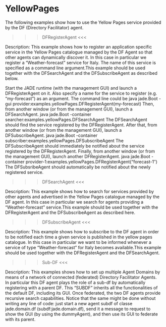 # YellowPages
The following examples show how to use the Yellow Pages service provided by the DF (Directory Facilitator) agent.

>>> DFRegisterAgent <<<
 
Description:
This example shows how to register an application specific service in the Yellow Pages catalogue managed by the DF Agent so that other agents can dynamically discover it. In this case in particular we register a “Weather-forecast” service for Italy. The name of this service is specified as a command line argument.This example should be used together with the DFSearchAgent and the DFSubscribeAgent as described below.

Start the JADE runtime (with the management GUI) and launch a DFRegisterAgent on it. Also specify a name for the service to register (e.g. “my-forecast”) as an argument. 
The command line could be java jade.Boot -gui provider:examples.yellowPages.DFRegisterAgent(my-forecast)
Then, from another window (or from the management GUI), launch a DFSearchAgent.
java jade.Boot -container searcher:examples.yellowPages.DFSearchAgent
The DFSearchAgent should find the service registered by the DFRegisterAgent.
After that, from another window (or from the management GUI), launch a DFSubscribeAgent.
java jade.Boot -container subscriber:examples.yellowPages.DFSubscribeAgent
The DFSubscribeAgent should immediately be notified about the service registered by the DFRegisterAgent.
Finally, from another window (or from the management GUI), launch another DFRegisterAgent.
java jade.Boot -container provider-1:examples.yellowPages.DFRegisterAgent(“forecast-1″)
The DFSubsribeAgent should automatically be notified about the newly registered service.

>>> DFSearchAgent <<<

Description:
This example shows how to search for services provided by other agents and advertised in the Yellow Pages catalogue managed by the DF agent. In this case in particular we search for agents providing a “Weather-forecast” service.This example should be used together with the DFRegisterAgent and the DFSubscribeAgent as described here.

>>> DFSubscribeAgent <<<

Description:
This example shows how to subscribe to the DF agent in order to be notified each time a given service is published in the yellow pages catalogue. In this case in particular we want to be informed whenever a service of type “Weather-forecast” for Italy becomes available.This example should be used together with the DFRegisterAgent and the DFSearchAgent.


>>> Sub-DF <<<

Description:
This examples shows how to set up multiple Agent Domains by means of a network of connected (federated) Directory Facilitator Agents.
In particular this DF agent plays the role of a sub-df by automatically registering with a parent DF. This “SUBDF” inherits all the functionalities of the default DF, including its GUI. Once federated, the two DF agents provide recursive search capabilities. 
Notice that the same might be done without writing any line of code: just start a new agent subdf of classe jade.domain.df (subdf:jade.domain.df), send it a message to request to show the GUI (by using the dummyAgent), and then use its GUI to federate with its parent.
